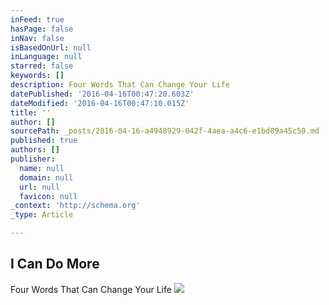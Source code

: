 ```yaml
---
inFeed: true
hasPage: false
inNav: false
isBasedOnUrl: null
inLanguage: null
starred: false
keywords: []
description: Four Words That Can Change Your Life
datePublished: '2016-04-16T00:47:20.603Z'
dateModified: '2016-04-16T00:47:10.015Z'
title: ''
author: []
sourcePath: _posts/2016-04-16-a4948929-042f-4aea-a4c6-e1bd89a45c50.md
published: true
authors: []
publisher:
  name: null
  domain: null
  url: null
  favicon: null
_context: 'http://schema.org'
_type: Article

---
```

## I Can Do More

Four Words That Can Change Your Life
![](https://the-grid-user-content.s3-us-west-2.amazonaws.com/897a01ab-10b0-43b0-8969-56a9d8f2c101.jpg)